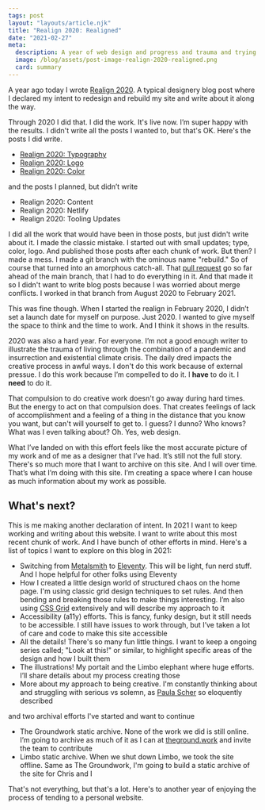 ```yaml
---
tags: post
layout: "layouts/article.njk"
title: "Realign 2020: Realigned"
date: "2021-02-27"
meta:
  description: A year of web design and progress and trauma and trying.
  image: /blog/assets/post-image-realign-2020-realigned.png
  card: summary
---
```


<p class="entry-intro">
  A year ago today I wrote <a href="/blog/realign-2020">Realign 2020</a>. A typical designery blog post
  where I declared my intent to redesign and rebuild my site and write about it along
  the way.
</p>

Through 2020 I did that. I did the work. It's live now. I’m super happy with
the results. I didn't write all the posts I wanted to, but that's OK. Here's the posts I did write.

- [Realign 2020: Typography](/blog/realign-2020-typography)
- [Realign 2020: Logo](/blog/realign-2020-logo)
- [Realign 2020: Color](/blog/realign-2020-color)

and the posts I planned, but didn’t write

- Realign 2020: Content
- Realign 2020: Netlify
- Realign 2020: Tooling Updates

I did all the work that would have been in those posts, but just didn't write about it. I made the classic mistake. I started out with small updates; type, color, logo. And published those posts after each chunk of work. But then? I made a mess. I made a git branch with the ominous name "rebuild." So of course that turned into an amorphous catch-all. That [pull request](https://github.com/tylergaw/tylergaw.com/pull/46) go so far ahead of the main branch, that I had to do everything in it. And that made it so I didn't want to write blog posts because I was worried about merge conflicts. I worked in that branch from August 2020 to February 2021.

This was fine though. When I started the realign in February 2020, I didn’t set a launch date for myself on purpose. Just 2020. I wanted to give myself the space to think and the time to work. And I think it shows in the results.

2020 was also a hard year. For everyone. I’m not a good enough writer to illustrate the trauma of living through the combination of a pandemic and insurrection and existential climate crisis. The daily dred impacts the creative process in awful ways. I don't do this work because of external pressue. I do this work because I’m compelled to do it. I **have** to do it. I **need** to do it.

That compulsion to do creative work doesn't go away during hard times. But the energy to act on that compulsion does. That creates feelings of lack of accomplishment and a feeling of a thing in the distance that you know you want, but can't will yourself to get to. I guess? I dunno? Who knows? What was I even talking about? Oh. Yes, web design.

What I’ve landed on with this effort feels like the most accurate picture of my work and of me as a designer that I’ve had. It’s still not the full story. There's so much more that I want to archive on this site. And I will over time. That’s what I’m doing with this site. I’m creating a space where I can house as much information about my work as possible.

## What's next?

This is me making another declaration of intent. In 2021 I want to keep working and writing about this website. I want to write about this most recent chunk of work. And I have bunch of other efforts in mind. Here's a list of topics I want to explore on this blog in 2021:

- Switching from [Metalsmith](https://metalsmith.io/) to [Eleventy](https://www.11ty.dev/). This will be light, fun nerd stuff. And I hope helpful for other folks using Eleventy
- How I created a little design world of structured chaos on the home page. I'm using classic grid design techniques to set rules. And then bending and breaking those rules to make things interesting. I’m also using [CSS Grid](https://developer.mozilla.org/en-US/docs/Web/CSS/CSS_Grid_Layout) extensively and will describe my approach to it
- Accessibility (a11y) efforts. This is fancy, funky design, but it still needs to be accessible. I still have issues to work through, but I’ve taken a lot of care and code to make this site accessible
- All the details! There's so many fun little things. I want to keep a ongoing series called; "Look at this!" or similar, to highlight specific areas of the design and how I built them
- The illustrations! My portait and the Limbo elephant where huge efforts. I’ll share details about my process creating those
- More about my approach to being creative. I'm constantly thinking about and struggling with serious vs solemn, as [Paula Scher](https://youtu.be/atn22-bmTPU) so eloquently described

and two archival efforts I've started and want to continue

- The Groundwork static archive. None of the work we did is still online. I’m going to archive as much of it as I can at [theground.work](https://theground.work) and invite the team to contribute
- Limbo static archive. When we shut down Limbo, we took the site offline. Same as The Groundwork, I'm going to build a static archive of the site for Chris and I

That's not everything, but that's a lot. Here's to another year of enjoying the process of tending to a personal website.
